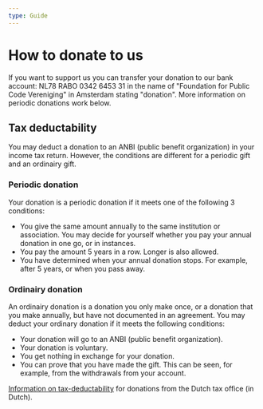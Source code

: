 ```yaml
---
type: Guide
---
```


# How to donate to us

If you want to support us you can transfer your donation to our bank account: NL78 RABO 0342 6453 31 in the name of "Foundation for Public Code Vereniging" in Amsterdam stating "donation". More information on periodic donations work below.

## Tax deductability

You may deduct a donation to an ANBI (public benefit organization) in your income tax return. However, the conditions are different for a periodic gift and an ordinairy gift.

### Periodic donation

Your donation is a periodic donation if it meets one of the following 3 conditions:

* You give the same amount annually to the same institution or association. You may decide for yourself whether you pay your annual donation in one go, or in instances.
* You pay the amount 5 years in a row. Longer is also allowed.
* You have determined when your annual donation stops. For example, after 5 years, or when you pass away.

### Ordinairy donation

An ordinairy donation is a donation you only make once, or a donation that you make annually, but have not documented in an agreement. You may deduct your ordinary donation if it meets the following conditions:

* Your donation will go to an ANBI (public benefit organization).
* Your donation is voluntary. 
* You get nothing in exchange for your donation. 
* You can prove that you have made the gift. This can be seen, for example, from the withdrawals from your account.

[Information on tax-deductability](https://www.belastingdienst.nl/wps/wcm/connect/nl/aftrek-en-kortingen/content/gift-aftrekken) for donations from the Dutch tax office (in Dutch).

